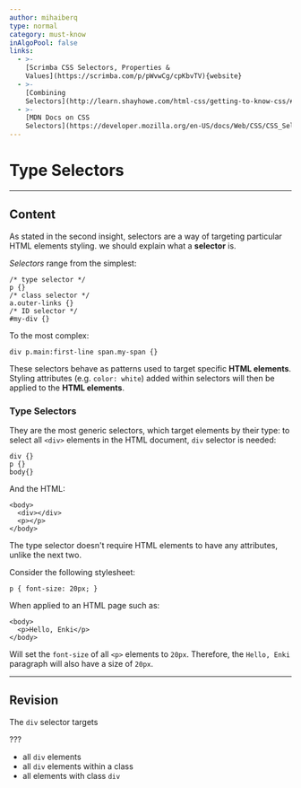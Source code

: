 ```yaml
---
author: mihaiberq
type: normal
category: must-know
inAlgoPool: false
links:
  - >-
    [Scrimba CSS Selectors, Properties &
    Values](https://scrimba.com/p/pWvwCg/cpKbvTV){website}
  - >-
    [Combining
    Selectors](http://learn.shayhowe.com/html-css/getting-to-know-css/#combining-selectors){website}
  - >-
    [MDN Docs on CSS
    Selectors](https://developer.mozilla.org/en-US/docs/Web/CSS/CSS_Selectors){documentation}
---
```


# Type Selectors


---

## Content

As stated in the second insight, selectors are a way of targeting particular HTML elements styling. we should explain what a **selector** is.

*Selectors* range from the simplest:

```plain-text
/* type selector */
p {}
/* class selector */
a.outer-links {}
/* ID selector */
#my-div {}
```

To the most complex:

```plain-text
div p.main:first-line span.my-span {}
```

These selectors behave as patterns used to target specific **HTML elements**. Styling attributes (e.g. `color: white`) added within selectors will then be applied to the **HTML elements**.

### Type Selectors

They are the most generic selectors, which target elements by their type: to select all `<div>` elements in the HTML document, `div` selector is needed:

```plain-text
div {}
p {}
body{}
```

And the HTML:

```plain-text
<body>
  <div></div>
  <p></p>
</body>
```

The type selector doesn't require HTML elements to have any attributes, unlike the next two.

Consider the following stylesheet:

```plain-text
p { font-size: 20px; }
```

When applied to an HTML page such as:

```plain-text
<body>
  <p>Hello, Enki</p>
</body>
```

Will set the `font-size` of all `<p>` elements to `20px`. Therefore, the `Hello, Enki` paragraph will also have a size of `20px`.


---

## Revision

The `div` selector targets

???

- all `div` elements
- all `div` elements within a class
- all elements with class `div`
 
